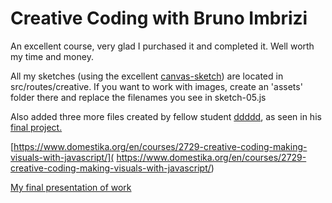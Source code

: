 # Creative Coding with Bruno Imbrizi

An excellent course, very glad I purchased it and completed it. Well worth my time and money.

All my sketches (using the excellent [canvas-sketch](https://github.com/mattdesl/canvas-sketch)) are located in src/routes/creative. If you want to work with images, create an 'assets' folder there and replace the filenames you see in sketch-05.js

Also added three more files created by fellow student [ddddd](https://www.domestika.org/en/ddddd), as seen in his [final project.](https://www.domestika.org/en/projects/1338175-mi-proyecto-del-curso-codificacion-creativa-crea-piezas-visuales-con-javascript)

[https://www.domestika.org/en/courses/2729-creative-coding-making-visuals-with-javascript/]( https://www.domestika.org/en/courses/2729-creative-coding-making-visuals-with-javascript/)

[My final presentation of work](https://www.domestika.org/en/projects/1340231-creative-coding-final-presentation-of-work)